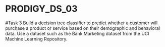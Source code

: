# PRODIGY_DS_03
#Task 3
Build a decision tree classifier to predict whether a customer will purchase a product or service based on their demographic and behavioral data. Use a dataset such as the Bank Marketing dataset from the UCI Machine Learning Repository.

